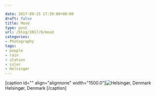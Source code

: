 ```yaml
---

date: 2017-09-15 17:39:00+00:00
draft: false
title: Mood
type: post
url: /blog/2017/9/mood
categories:
- Photography
tags:
- people
- rain
- station
- color
- Helsingør
---
```


[caption id="" align="alignnone" width="1500.0"]![ Helsingør, Denmark ](/images/2017-09-15-20179mood/20140824-IMG_2132.jpg)
 Helsingør, Denmark [/caption]
